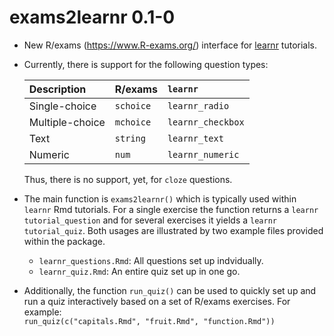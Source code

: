 # exams2learnr 0.1-0

* New R/exams (<https://www.R-exams.org/>) interface for
  [learnr](https://rstudio.github.io/learnr/) tutorials.

* Currently, there is support for the following question types:

  | Description     | R/exams   | `learnr`          |
  |:----------------|:----------|:------------------|
  | Single-choice   | `schoice` | `learnr_radio`    |
  | Multiple-choice | `mchoice` | `learnr_checkbox` |
  | Text            | `string`  | `learnr_text`     |
  | Numeric         | `num`     | `learnr_numeric`  |

  Thus, there is no support, yet, for `cloze` questions.

* The main function is `exams2learnr()` which is typically
  used within `learnr` Rmd tutorials. For a single exercise
  the function returns a `learnr` `tutorial_question` and
  for several exercises it yields a `learnr` `tutorial_quiz`.
  Both usages are illustrated by two example files provided
  within the package.

  - `learnr_questions.Rmd`: All questions set up indvidually.
  - `learnr_quiz.Rmd`: An entire quiz set up in one go.

* Additionally, the function `run_quiz()` can be used to
  quickly set up and run a quiz interactively based on a
  set of R/exams exercises. For example:  
  `run_quiz(c("capitals.Rmd", "fruit.Rmd", "function.Rmd"))`
